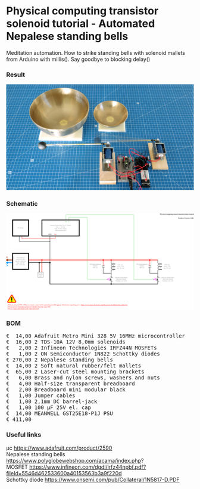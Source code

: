 # Physical computing transistor solenoid tutorial - Automated Nepalese standing bells

Meditation automation. How to strike standing bells with solenoid mallets from Arduino with millis(). Say goodbye to blocking delay()

### Result

![](Assets/11b%20result.jpg)

### Schematic

![](Assets/11b%20schematic.png)

### BOM

<pre>
€  14,00 Adafruit Metro Mini 328 5V 16MHz microcontroller
€  16,00 2 TDS-10A 12V 8,0mm solenoids
€   2,00 2 Infineon Technologies IRFZ44N MOSFETs
€   1,00 2 ON Semiconductor 1N822 Schottky diodes
€ 270,00 2 Nepalese standing bells
€  14,00 2 Soft natural rubber/felt mallets
€  65,00 2 Laser-cut steel mounting brackets
€   6,00 Brass and nylon screws, washers and nuts
€   4,00 Half-size transparent breadboard
€   2,00 Breadboard mini modular black
€   1,00 Jumper cables
€   1,00 2,1mm DC barrel-jack
€   1,00 100 µF 25V el. cap
€  14,00 MEANWELL GST25E18-P1J PSU
€ 411,00
</pre>  

### Useful links  

μc https://www.adafruit.com/product/2590  
Nepalese standing bells https://www.polyglobewebshop.com/acama/index.php?  
MOSFET https://www.infineon.com/dgdl/irfz44npbf.pdf?fileId=5546d462533600a40153563b3a9f220d  
Schottky diode https://www.onsemi.com/pub/Collateral/1N5817-D.PDF  
